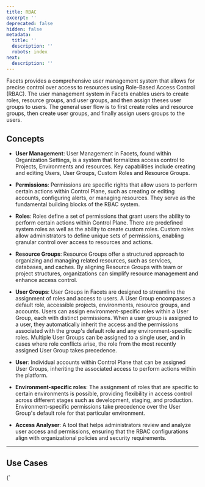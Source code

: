 ```yaml
---
title: RBAC
excerpt: ''
deprecated: false
hidden: false
metadata:
  title: ''
  description: ''
  robots: index
next:
  description: ''
---
```

Facets provides a comprehensive user management system that allows for precise control over access to resources using Role-Based Access Control (RBAC). The user management system in Facets enables users to create roles, resource groups, and user groups, and then assign theses user groups to users. The general user flow is to first create roles and resource groups, then create user groups, and finally assign users groups to the users.

## Concepts

* **User Management**: User Management in Facets, found within Organization Settings, is a system that formalizes access control to Projects, Environments and resources. Key capabilities include creating and editing Users, User Groups, Custom Roles and Resource Groups.

* **Permissions**: Permissions are specific rights that allow users to perform certain actions within Control Plane, such as creating or editing accounts, configuring alerts, or managing resources. They serve as the fundamental building blocks of the RBAC system.

* **Roles**: Roles define a set of permissions that grant users the ability to perform certain actions within Control Plane. There are predefined system roles as well as the ability to create custom roles. Custom roles allow administrators to define unique sets of permissions, enabling granular control over access to resources and actions.

* **Resource Groups**: Resource Groups offer a structured approach to organizing and managing related resources, such as services, databases, and caches. By aligning Resource Groups with team or project structures, organizations can simplify resource management and enhance access control.

* **User Groups**: User Groups in Facets are designed to streamline the assignment of roles and access to users. A User Group encompasses a default role, accessible projects, environments, resource groups, and accounts. Users can assign environment-specific roles within a User Group, each with distinct permissions. When a user group is assigned to a user, they automatically inherit the access and the permissions associated with the group's default role and any environment-specific roles. Multiple User Groups can be assigned to a single user, and in cases where role conflicts arise, the role from the most recently assigned User Group takes precedence.

* **User**: Individual accounts within Control Plane that can be assigned User Groups, inheriting the associated access to perform actions within the platform.

* **Environment-specific roles**: The assignment of roles that are specific to certain environments is possible, providing flexibility in access control across different stages such as development, staging, and production. Environment-specific permissions take precedence over the User Group's default role for that particular environment.

* **Access Analyser**: A tool that helps administrators review and analyze user access and permissions, ensuring that the RBAC configurations align with organizational policies and security requirements.

***

## Use Cases

<HTMLBlock>{`
<!DOCTYPE html>
<html lang="en">
<head>
    <meta charset="UTF-8">
    <meta name="viewport" content="width=device-width, initial-scale=1.0">
    <title>Facets Use Cases</title>
    <link rel="stylesheet" href="https://cdnjs.cloudflare.com/ajax/libs/font-awesome/6.0.0/css/all.min.css">
    <style>
      
        .container {
            max-width: 1000px;
            margin: 0 auto;
        }

        h1 {
            color: #2c3e50;
            margin-bottom: 20px;
            font-size: 1.2em;
        }

        .cases-container {
            display: flex;
            justify-content: space-between;
            gap: 20px;
            position: relative;
        }

        .case {
            flex: 1;
            background: white;
            border-radius: 8px;
            padding: 15px;
            box-shadow: 0 3px 6px rgba(0,0,0,0.1);
            text-align: center;
            transition: transform 0.2s;
        }

        .case:hover {
            transform: translateY(-5px);
        }

        .team-size {
            font-size: 0.8em;
            color: #666;
            margin-bottom: 10px;
        }

        .icon-container {
            margin: 15px 0;
            display: flex;
            justify-content: center;
            gap: 25px;
        }

        .icon-group {
            text-align: center;
        }

        i {
            font-size: 1.5em;
            margin-bottom: 8px;
        }

        .small i { color: #2196F3; }
        .medium i { color: #1976D2; }
        .large i { color: #0D47A1; }

        .icon-label {
            font-size: 0.7em;
            color: #666;
        }

        .case-title {
            color: #2c3e50;
            font-size: 1em;
            font-weight: bold;
            margin: 15px 0;
        }

        .small .case-title { color: #2196F3; }
        .medium .case-title { color: #1976D2; }
        .large .case-title { color: #0D47A1; }

        @media (max-width: 768px) {
            .cases-container {
                flex-direction: column;
            }
        }
    </style>
</head>
<body>
    <div class="container">
        
        <div class="cases-container">
            <div class="case small">
                <div class="team-size">2-10 members</div>
                <div class="case-title">Small Teams</div>
                <div class="icon-container">
                    <div class="icon-group">
                        <i class="fas fa-users"></i>
                        <div class="icon-label">Admin, Dev, Tester</div>
                    </div>
                    <div class="icon-group">
                        <i class="fas fa-folder"></i>
                        <div class="icon-label">Single Project</div>
                    </div>
                </div>
            </div>

            <div class="case medium">
                <div class="team-size">10-50 members</div>
                <div class="case-title">Growing Teams</div>
                <div class="icon-container">
                    <div class="icon-group">
                        <i class="fas fa-user-tag"></i>
                        <div class="icon-label">Custom Roles</div>
                    </div>
                    <div class="icon-group">
                        <i class="fas fa-project-diagram"></i>
                        <div class="icon-label">Multiple Projects</div>
                    </div>
                    <div class="icon-group">
                        <i class="fas fa-layer-group"></i>
                        <div class="icon-label">Resource Groups</div>
                    </div>
                </div>
            </div>

            <div class="case large">
                <div class="team-size">50+ members</div>
                <div class="case-title">Large Organizations</div>
                <div class="icon-container">
                    <div class="icon-group">
                        <i class="fas fa-user-shield"></i>
                        <div class="icon-label">SSO Integration</div>
                    </div>
                    <div class="icon-group">
                        <i class="fas fa-sitemap"></i>
                        <div class="icon-label">Team Hierarchy</div>
                    </div>
                    <div class="icon-group">
                        <i class="fas fa-lock"></i>
                        <div class="icon-label">Granular Access</div>
                    </div>
                </div>
            </div>
        </div>
    </div>
</html> 
`}</HTMLBlock>

* **Small Teams with Few Projects**: A simpler setup with fewer roles and resource groups might suffice. For example, create roles such as "Developer," "Tester," and "Admin," and group resources by project. Then create user groups that combine these roles with access to specific projects.

* **Growing Teams with Multiple Projects**: As the number of users and projects grows, a more structured approach is required. Start by creating more specific roles based on the tasks to be performed. Organize resources by project and environment, and create user groups that combine specific roles with access to the correct resource groups.

* **Large Organizations with Multiple Teams and Projects**: A granular approach is needed. Create a wide range of custom roles and resource groups based on team, application, or environment. Use user groups to manage access at the team level, ensuring each team can only access the resources they require. Use OAuth integrations with leading identity providers such as Google OAuth, Azure AD, OneLogin, Okta, and JumpCloud to simplify user access and enhance security.

***

## User Flow: Setting Up Access Control in Facets

Facets' Role-Based Access Control (RBAC) system ensures structured and secure user access management. Follow these steps to configure access control effectively:  

<HTMLBlock>{`
<!DOCTYPE html>
<html lang="en">
<head>
    <meta charset="UTF-8">
    <meta name="viewport" content="width=device-width, initial-scale=1.0">
    <title>Facets Access Control Flow</title>
    <style>
     
        .container {
            max-width: 900px;
            margin: 0 auto;
        }

        h1 {
            color: #2c3e50;
            margin-bottom: 20px;
            font-size: 1.2em;
        }

        .flow-container {
            display: flex;
            justify-content: center;
            align-items: center;
            gap: 15px;
            padding: 10px;
        }

        .step {
            background: white;
            border-radius: 6px;
            padding: 10px;
            box-shadow: 0 2px 4px rgba(0,0,0,0.1);
            min-width: 140px;
            position: relative;
            text-align: center;
        }

        .step-number {
            background: #3498db;
            color: white;
            width: 20px;
            height: 20px;
            border-radius: 50%;
            display: flex;
            align-items: center;
            justify-content: center;
            font-weight: bold;
            font-size: 0.8em;
            margin: 0 auto 5px;
        }

        .step h3 {
            color: #3498db;
            margin: 0;
            font-size: 0.9em;
        }

        .step-content {
            color: #666;
            font-size: 0.75em;
            margin-top: 5px;
        }

        .arrow {
            color: #3498db;
            font-size: 18px;
            display: flex;
            align-items: center;
        }

        @media (max-width: 768px) {
            .flow-container {
                flex-direction: column;
                gap: 10px;
            }

            .arrow {
                transform: rotate(90deg);
            }
        }
    </style>
</head>
    <div class="container">
        
        <div class="flow-container">
            <div class="step">
                <div class="step-number">1</div>
                <h3>Define Roles</h3>
                <div class="step-content">Create custom roles with specific permissions</div>
            </div>

            <div class="arrow">→</div>

            <div class="step">
                <div class="step-number">2</div>
                <h3>Resource Groups</h3>
                <div class="step-content">Organize resources by teams/projects</div>
            </div>

            <div class="arrow">→</div>

            <div class="step">
                <div class="step-number">3</div>
                <h3>User Groups</h3>
                <div class="step-content">Set up groups with roles and access</div>
            </div>

            <div class="arrow">→</div>

            <div class="step">
                <div class="step-number">4</div>
                <h3>Users</h3>
                <div class="step-content">Assign User Group(s) to user.</div>
            </div>
        </div>
    </div>
</html> 
`}</HTMLBlock>

1. **Define Custom Roles (if needed)** – Create roles with specific permissions that determine what actions users can perform, such as creating, editing, or deleting resources, performing releases, or viewing logs.  

2. **Organize Resources into Resource Groups** – Group related resources (e.g., databases, caches, services) based on teams, projects, or functions to simplify permission management and ensure structured access control.  

3. **Create User Groups and Assign Access** – Set up **User Groups** that include a **default role** and **environment-specific roles**. Assign access to **Projects, Environments, Resource Groups, and Accounts** within the group. 

4. **Assign Users Groups to Users** – Users inherit access and permissions based on their assigned User Groups.

### Example Scenario

A **DevOps Team** needs access to manage deployments. The administrator:  

* Creates a **"Deployment Manager"** role with permissions to deploy releases and view logs.  
* Groups all relevant resources under the **"E-commerce Backend"** resource group.  
* Sets up a **"DevOps Team"** user group with **Deployment Manager** as the default role and a **Viewer** role for the production environment.  
* Assigns the **DevOps Team** user group to new engineers, automatically granting them the required access.  

By following this structured approach, organizations can enforce security policies while ensuring efficient access management.

***

## Best Practices:

* **Start Simple and Iterate**: Begin with a basic structure and refine it based on user feedback and evolving needs. Avoid overcomplicating things at the beginning.
* **Follow a Naming Convention**: Use clear and consistent naming conventions for roles, resource groups, and user groups to simplify understanding and management.
* **Document Everything**: Maintain clear documentation of all roles, resource groups, and user groups, along with their associated permissions and users. Ensure this documentation is version-controlled.
* **Regularly Review Access**: Conduct periodic reviews of access permissions to ensure users have the appropriate level of access. Remove users from groups if they no longer need access.
* **Utilize Resource Groups**: Leverage resource groups to align with the organization's structure and facilitate resource and permission management.
* **Principle of Least Privilege**: Grant users only the necessary permissions to perform their duties.
* **Centralized Management**: Use the Facets Control Plane as a centralized control center for managing all infrastructure and application access.
* **Automate Where Possible**: Utilize the Facets APIs to automate user management tasks, reducing manual effort and minimizing errors.

***

## FAQs

* **Can I restrict access to specific environments or projects?** Yes, you can select the specific environments or projects in the accessible environment and accessible dropdown in the user group. This will restrict your access to the selected entities.
* **Can I assign multiple roles to a user?** No, a user is assigned a default role derived from user groups. However, you can assign environment specific role within a user group to have distinct set of permissions
* **Can multiple user groups be assigned to a user group?** Yes, a user can be assigned multiple user groups, inheriting access from all of them and default role from the latest assigned user group.
